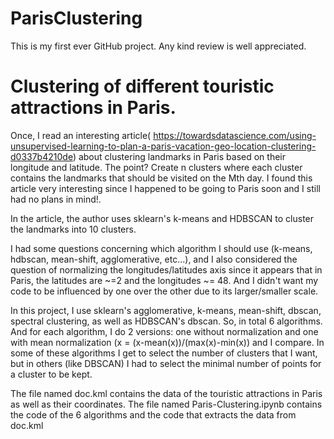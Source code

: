 # ParisClustering
This is my first ever GitHub project. Any kind review is well appreciated.

# Clustering of different touristic attractions in Paris.

Once, I read an interesting article( https://towardsdatascience.com/using-unsupervised-learning-to-plan-a-paris-vacation-geo-location-clustering-d0337b4210de) about clustering landmarks in Paris based on their longitude and latitude. The point? Create n clusters where each cluster contains the landmarks that should be visited on the Mth day. I found this article very interesting since I happened to be going to Paris soon and I still had no plans in mind!.

In the article, the author uses sklearn's k-means and HDBSCAN to cluster the landmarks into 10 clusters.

I had some questions concerning which algorithm I should use (k-means, hdbscan, mean-shift, agglomerative, etc...), and I also considered the question of normalizing the longitudes/latitudes axis since it appears that in Paris, the latitudes are ~=2 and the longitudes ~= 48. And I didn't want my code to be influenced by one over the other due to its larger/smaller scale.

In this project, I use sklearn's agglomerative, k-means, mean-shift, dbscan, spectral clustering, as well as HDBSCAN's dbscan. So, in total 6 algorithms. And for each algorithm, I do 2 versions: one without normalization and one with mean normalization (x = (x-mean(x))/(max(x)-min(x)) and I compare. In some of these algorithms I get to select the number of clusters that I want, but in others (like DBSCAN) I had to select the minimal number of points for a cluster to be kept.

The file named doc.kml contains the data of the touristic attractions in Paris as well as their coordinates.
The file named Paris-Clustering.ipynb contains the code of the 6 algorithms and the code that extracts the data from doc.kml


